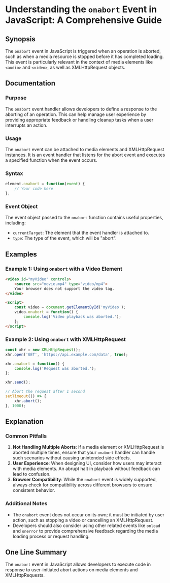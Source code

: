 <!--
Meta Description: # Understanding the `onabort` Event in JavaScript: A Comprehensive Guide ## Synopsis The `onabort` event in JavaScript is triggered when an operation ...
Meta Keywords: event, onabort, video, media, xmlhttprequest
-->

# Understanding the `onabort` Event in JavaScript: A Comprehensive Guide

## Synopsis
The `onabort` event in JavaScript is triggered when an operation is aborted, such as when a media resource is stopped before it has completed loading. This event is particularly relevant in the context of media elements like `<audio>` and `<video>`, as well as XMLHttpRequest objects.

## Documentation
### Purpose
The `onabort` event handler allows developers to define a response to the aborting of an operation. This can help manage user experience by providing appropriate feedback or handling cleanup tasks when a user interrupts an action.

### Usage
The `onabort` event can be attached to media elements and XMLHttpRequest instances. It is an event handler that listens for the abort event and executes a specified function when the event occurs.

### Syntax
```javascript
element.onabort = function(event) {
    // Your code here
};
```

### Event Object
The event object passed to the `onabort` function contains useful properties, including:
- `currentTarget`: The element that the event handler is attached to.
- `type`: The type of the event, which will be "abort".

## Examples
### Example 1: Using `onabort` with a Video Element
```html
<video id="myVideo" controls>
    <source src="movie.mp4" type="video/mp4">
    Your browser does not support the video tag.
</video>

<script>
    const video = document.getElementById('myVideo');
    video.onabort = function() {
        console.log('Video playback was aborted.');
    };
</script>
```

### Example 2: Using `onabort` with XMLHttpRequest
```javascript
const xhr = new XMLHttpRequest();
xhr.open('GET', 'https://api.example.com/data', true);

xhr.onabort = function() {
    console.log('Request was aborted.');
};

xhr.send();

// Abort the request after 1 second
setTimeout(() => {
    xhr.abort();
}, 1000);
```

## Explanation
### Common Pitfalls
1. **Not Handling Multiple Aborts**: If a media element or XMLHttpRequest is aborted multiple times, ensure that your `onabort` handler can handle such scenarios without causing unintended side effects.
2. **User Experience**: When designing UI, consider how users may interact with media elements. An abrupt halt in playback without feedback can lead to confusion.
3. **Browser Compatibility**: While the `onabort` event is widely supported, always check for compatibility across different browsers to ensure consistent behavior.

### Additional Notes
- The `onabort` event does not occur on its own; it must be initiated by user action, such as stopping a video or cancelling an XMLHttpRequest.
- Developers should also consider using other related events like `onload` and `onerror` to provide comprehensive feedback regarding the media loading process or request handling.

## One Line Summary
The `onabort` event in JavaScript allows developers to execute code in response to user-initiated abort actions on media elements and XMLHttpRequests.